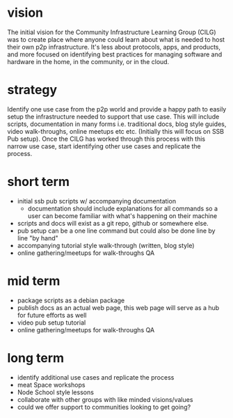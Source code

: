 # vision
The initial vision for the Community Infrastructure Learning Group (CILG) was to create place where anyone could learn about what is needed to host their own p2p infrastructure. It's less about protocols, apps, and products, and more focused on identifying best practices for managing software and hardware in the home, in the community, or in the cloud.

# strategy
Identify one use case from the p2p world and provide a happy path to easily setup the infrastructure needed to support that use case. This will include scripts, documentation in many forms i.e. traditional docs, blog style guides, video walk-throughs, online meetups etc etc. (Initially this will focus on SSB Pub setup). Once the CILG has worked through this process with this narrow use case, start identifying other use cases and replicate the process.

# short term
- initial ssb pub scripts w/ accompanying documentation
  - documentation should include explanations for all commands so a user can become familiar with what's happening on their machine
- scripts and docs will exist as a git repo, github or somewhere else.
- pub setup can be a one line command but could also be done line by line "by hand"
- accompanying tutorial style walk-through (written, blog style)
- online gathering/meetups for walk-throughs QA

# mid term
- package scripts as a debian package
- publish docs as an actual web page, this web page will serve as a hub for future efforts as well
- video pub setup tutorial
- online gathering/meetups for walk-throughs QA

# long term
- identify additional use cases and replicate the process
- meat Space workshops
- Node School style lessons
- collaborate with other groups with like minded visions/values
- could we offer support to communities looking to get going?
